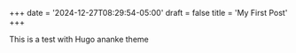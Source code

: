 +++
date = '2024-12-27T08:29:54-05:00'
draft = false
title = 'My First Post'
+++

This is a test with Hugo ananke theme 